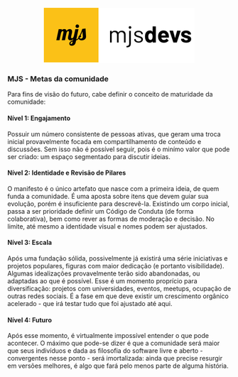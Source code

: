 <p align=center>
  <img
    src="https://raw.githubusercontent.com/mjs-community/admin/main/brand/logo-horizontal.svg?" />
</p>

### MJS - Metas da comunidade
Para fins de visão do futuro, cabe definir o conceito de maturidade da comunidade:

#### Nível 1: Engajamento
Possuir um número consistente de pessoas ativas, que geram uma troca inicial provavelmente focada em compartilhamento de conteúdo e discussões. Sem isso não é possível seguir, pois é o minímo valor que pode ser criado: um espaço segmentado para discutir ideias.

#### Nível 2: Identidade e Revisão de Pilares
O manifesto é o único artefato que nasce com a primeira ideia, de quem funda a comunidade. É uma aposta sobre itens que devem guiar sua evolução, porém é insuficiente para descrevê-la. Existindo um corpo inicial, passa a ser prioridade definir um Código de Conduta (de forma colaborativa), bem como rever as formas de moderação e decisão. No limite, até mesmo a identidade visual e nomes podem ser ajustados. 


#### Nível 3: Escala
Após uma fundação sólida, possivelmente já existirá uma série iniciativas e projetos populares, figuras com maior dedicação (e portanto visibilidade). Algumas idealizações provavelmente terão sido abandonadas, ou adaptadas ao que é possível. Esse é um momento proprício para diversificação: projetos com universidades, eventos, meetups, ocupação de outras redes sociais. É a fase em que deve existir um crescimento orgânico acelerado - que irá testar tudo que foi ajustado até aqui.


#### Nível 4: Futuro
Após esse momento, é virtualmente impossível entender o que pode acontecer. O máximo que pode-se dizer é que a comunidade será maior que seus indivíduos e dada as filosofia do software livre e aberto - convergentes nesse ponto - será imortalizada: ainda que precise resurgir em versões melhores, é algo que fará pelo menos parte de alguma história.
